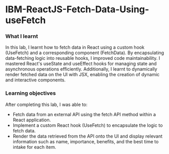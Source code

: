 # IBM-ReactJS-Fetch-Data-Using-useFetch
### What I learnt
In this lab, I learnt how to fetch data in React using a custom hook (UseFetch) and a corresponding component (FetchData). By encapsulating data-fetching logic into reusable hooks, I improved code maintainability. I mastered React's useState and useEffect hooks for managing state and asynchronous operations efficiently. Additionally, I learnt to dynamically render fetched data on the UI with JSX, enabling the creation of dynamic and interactive components.
### Learning objectives
After completing this lab, I was able to:
- Fetch data from an external API using the fetch API method within a React application.
- Implement a custom React hook (UseFetch) to encapsulate the logic to fetch data.
- Render the data retrieved from the API onto the UI and display relevant information such as name, importance, benefits, and the best time to intake for each item.
